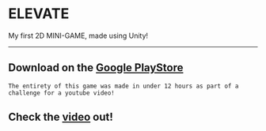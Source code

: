 # ELEVATE

My first 2D MINI-GAME, made using Unity!

---

## Download on the [Google PlayStore](https://play.google.com/store/apps/details?id=com.virej.ELECTRIFIED)

`The entirety of this game was made in under 12 hours as part of a challenge for a youtube video!`

## Check the [video](https://www.youtube.com/watch?v=t-Yt436DSx0) out!
